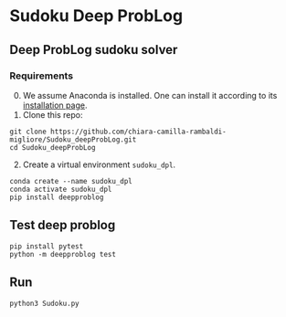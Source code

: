 # Sudoku Deep ProbLog
## Deep ProbLog sudoku solver

### Requirements
0. We assume Anaconda is installed. One can install it according to its [installation page](https://docs.conda.io/projects/conda/en/latest/user-guide/install/index.html).
1. Clone this repo:
```
git clone https://github.com/chiara-camilla-rambaldi-migliore/Sudoku_deepProbLog.git
cd Sudoku_deepProbLog
```
2. Create a virtual environment `sudoku_dpl`. 
```
conda create --name sudoku_dpl
conda activate sudoku_dpl
pip install deepproblog
```

## Test deep problog
```
pip install pytest
python -m deepproblog test
```

## Run
```
python3 Sudoku.py
```